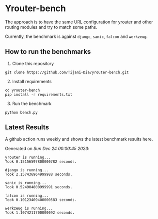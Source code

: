 # Yrouter-bench

The approach is to have the same URL configuration for [yrouter](https://github.com/Tijani-Dia/yrouter) and other routing modules and try to match some paths.

Currently, the benchmark is against `django`, `sanic`, `falcon` and `werkzeug`.

## How to run the benchmarks

1. Clone this repository

```shell
git clone https://github.com/Tijani-Dia/yrouter-bench.git
```

2. Install requirements

```shell
cd yrouter-bench
pip install -r requirements.txt
```

3. Run the benchmark

```shell
python bench.py
```

## Latest Results

A github action runs weekly and shows the latest benchmark results here.

Generated on *Sun Dec 24 00:00:45 2023*:

```shell
yrouter is running...
Took 0.15156597800000782 seconds.

django is running...
Took 2.157436964999988 seconds.

sanic is running...
Took 0.524904800999991 seconds.

falcon is running...
Took 0.10123409400000583 seconds.

werkzeug is running...
Took 1.1074211700000092 seconds.

```